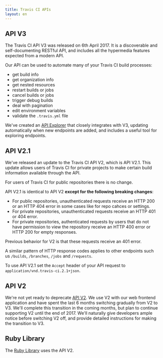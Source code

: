 ```yaml
---
title: Travis CI APIs
layout: en
---
```


<div id="toc"></div>

## API V3

The Travis CI API V3 was released on 6th April 2017. It is a discoverable and
self-documenting RESTful API, and includes all the hypermedia features expected
from a modern API.

Our API can be used to automate many of your Travis CI build processes:

- get build info
- get organization info
- get nested resources
- restart builds or jobs
- cancel builds or jobs
- trigger debug builds
- deal with pagination
- edit environment variables
- validate the `.travis.yml` file

We've created an [API Explorer](https://developer.travis-ci.com/) that closely
integrates with V3, updating automatically when new endpoints are added, and
includes a useful tool for exploring endpoints.

## API V2.1

We've released an update to the Travis CI API V2, which is API V2.1. This update allows users of Travis CI for private projects to make certain build information available through the API.

For users of Travis CI for public repositories there is no change.

API V2.1 is identical to API V2 **except for the following breaking changes**:

* For public repositories, unauthenticated requests receive an HTTP 200 or an HTTP 404 error in some cases like for repo cahces or settings.
* For private repositories, unauthenticated requests receive an HTTP 401 or 404 error.
* For private repositories, authenticated requests by users that do not have permission to view the repository receive an HTTP 400 error or HTTP 200 for empty responses.

Previous behavior for V2 is that these requests receive an 401 error.

A similar pattern of HTTP response codes applies to other endpoints such us `/builds`, `/branches`, `/jobs` and `/requests`.

To use API V2.1 set the `Accept` header of your API request to `application/vnd.travis-ci.2.1+json`.

## API V2

We're not yet ready to deprecate [API V2](/api/). We use V2 with our web frontend
application and have spent the last 6 months switching gradually from V2 to V3.
We'll complete this transition in the coming months, but plan to continue
supporting V2 until the end of 2017. We'll naturally give developers ample
notice before switching V2 off, and provide detailed instructions for making the
transition to V3.

## Ruby Library

The [Ruby Library](https://github.com/travis-ci/travis#ruby-library) uses the
API V2.

